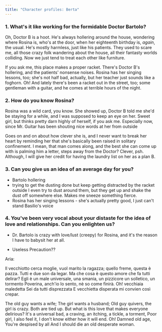 ```yaml
---
title: "Character profiles: Berta"
---
```


### 1. What's it like working for the formidable Doctor Bartolo?

Oh, Doctor B is a hoot. He's always hollering around the house, wondering where Rosina is, who's at the door, when her eighteenth birthday is, *again*, the usual. He's mostly harmless, just like his patients. They used to scare me, all those crazy folk wandering about the house, all their fantasty worlds colliding. Now we just tend to treat each other like furniture. 

If you ask me, this place makes a proper racket. There's Doctor B's hollering, and the patients' nonsense noises. Rosina has her singing lessons, too; she's not half bad, actually, but her teacher just sounds like a foghorn. Oh! And lately there's been a racket out in the street, too; some gentleman with a guitar, and he comes at terrible hours of the night. 

### 2. How do you know Rosina?

Rosina was a wild card, you know. She showed up, Doctor B told me she'd be staying for a while, and I was supposed to keep an eye on her. Sweet girl, but thinks pretty darn highly of herself, if you ask me. Especially now, since Mr. Guitar has been shouting nice words at her from outside

Goes on and on about how clever she is, and I never want to break her heart by reminding her that she's basically been raised in solitary confinement. I mean, that man comes along, and the best she can come up with is palming him a letter, steps away from the Doctor? Clever, psh. Although, I will give her credit for having the laundry list on her as a plan B.

### 3. Can you give us an idea of an average day for you?

- Bartolo hollering
- trying to get the dusting done but keep getting distracted by the racket outside
I even try to dust around them, but they get up and shake the dust off somewhere else. Makes me sneeze something fierce.
- Rosina has her singing lessons - she's actually pretty good, I just can't stand Basilio's voice

### 4. You've been very vocal about your distaste for the idea of love and relationships. Can you enlighten us?

- Dr. Bartolo is crazy with love/lust (creepy) for Rosina, and it's the reason I have to babysit her at all. 

- Useless Precaution??


Aria:

Il vecchiotto cerca moglie,
vuol marito la ragazza;
quello freme, questa è pazza.
Tutti e due son da legar.
Ma che cosa è questo amore
che fa tutti delirar?
Egli è un male universale,
una smania, un pizzicore
un solletico, un tormento
Poverina, anch'io lo sento,
nè so come finirà.
Oh! vecchiaia maledetta
Sei da tutti disprezzata
E vecchietta disperata
mi convien così crepar.

The old guy wants a wife;
The girl wants a husband;
Old guy quivers, the girl is crazy.
Both are tied up.
But what is this love
that makes everyone delirious?
It's a universal bad,
a craving, an itching,
a tickle, a torment,
Poor girl, I also feel it,
I don't know either how it will end.
Oh! Damned old age,
You're despised by all
And I should die an old
desperate woman.

